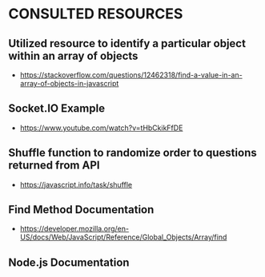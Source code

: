 # CONSULTED RESOURCES

## Utilized resource to identify a particular object within an array of objects

-   https://stackoverflow.com/questions/12462318/find-a-value-in-an-array-of-objects-in-javascript

## Socket.IO Example

-   https://www.youtube.com/watch?v=tHbCkikFfDE

## Shuffle function to randomize order to questions returned from API

-   https://javascript.info/task/shuffle

## Find Method Documentation

-   https://developer.mozilla.org/en-US/docs/Web/JavaScript/Reference/Global_Objects/Array/find

## Node.js Documentation